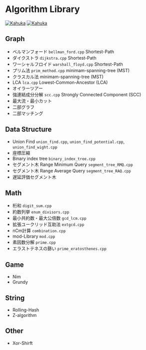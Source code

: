 # Algorithm Library

[![Kahuka](https://img.shields.io/endpoint?url=https%3A%2F%2Fatcoder-badges.now.sh%2Fapi%2Fatcoder%2Fjson%2FKahuka)](https://atcoder.jp/users/Kahuka)
[![Kahuka](https://img.shields.io/endpoint?url=https%3A%2F%2Fatcoder-badges.now.sh%2Fapi%2Fcodeforces%2Fjson%2FKahuka)](https://codeforces.com/profile/Kahuka)



## Graph
- ベルマンフォード   `bellman_ford.cpp`  Shortest-Path
- ダイクストラ   `dijkstra.cpp`  Shortest-Path
- ワーシャルフロイド  `warshall_floyd.cpp`  Shortest-Path
- プリム法   `prim_method.cpp` minimam-spanning-tree (MST)
- クラスカル法   minimam-spanning-tree (MST)
- LCA   `lca.cpp` Lowest-Common-Ancestor (LCA) 
- オイラーツアー
- 強連結成分分解 `scc.cpp` Strongly Connected Component (SCC)
- 最大流・最小カット
- 二部グラフ
- 二部マッチング




## Data Structure
- Union Find  `union_find.cpp`, `union_find_potential.cpp`, `union_find_wight.cpp`
- 座標圧縮
- Binary index tree `binary_index_tree.cpp`
- セグメント木 Range Minimum Query  `segment_tree_RMQ.cpp`
- セグメント木 Range Average Query  `segment_tree_RAQ.cpp`
- 遅延評価セグメント木




## Math
- 桁和 `digit_sum.cpp`  
- 約数列挙  `enum_divisors.cpp`  
- 最小共約数・最大公倍数  `gcd_lcm.cpp`  
- 拡張ユークリッド互助法 `extgcd.cpp`  
- nCm計算 `combination.cpp`
- mod-Library  `mod.cpp`
- 素因数分解  `prime.cpp`  
- エラストテネスの篩い `prime_eratosthenes.cpp`



## Game
- Nim
- Grundy



## String
- Rolling-Hash
- Z-algorithm


## Other
- Xor-Shirft

